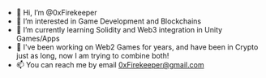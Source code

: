 - 👋 Hi, I’m @0xFirekeeper
- 👀 I’m interested in Game Development and Blockchains
- 🌱 I’m currently learning Solidity and Web3 integration in Unity Games/Apps
- 💞️ I've been working on Web2 Games for years, and have been in Crypto just as long, now I am trying to combine both!
- 📫 You can reach me by email 0xFirekeeper@gmail.com

<!---
0xFirekeeper/0xFirekeeper is a ✨ special ✨ repository because its `README.md` (this file) appears on your GitHub profile.
You can click the Preview link to take a look at your changes.
--->
